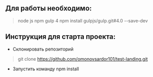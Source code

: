 ## Для работы необходимо:
> node js
> npm
> gulp 4
    npm install gulpjs/gulp.git#4.0 --save-dev
## Инструкция для старта проекта:
* Склонировать репозиторий
> git clone https://github.com/omonovsardor101/test-landing.git
* Запустить команду npm install
